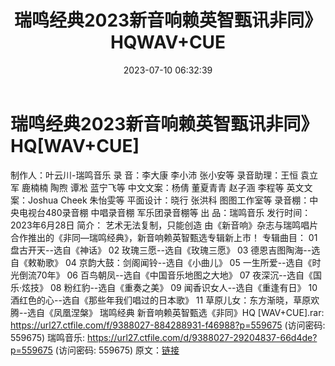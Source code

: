 ﻿---
title: 瑞鸣经典2023新音响赖英智甄讯非同》HQWAV+CUE
date: 2023-07-10 06:32:39
categories: WAV车载音乐、镜像
tags: 华语中文
---
# 瑞鸣经典2023新音响赖英智甄讯非同》HQ[WAV+CUE]

制作人：叶云川-瑞鸣音乐
录 音：李大康 李小沛 张小安等
录音助理：王恒 袁立军 鹿楠楠 陶煦 谭凇 蓝宁飞等
中文文案：杨倩 董夏青青 赵子涵 李程等
英文文案：Joshua Cheek 朱怡雯等
平面设计：晓行 张洪科 图图工作室等
录音棚：中央电视台480录音棚 中唱录音棚 军乐团录音棚等
出 品：瑞鸣音乐
发行时间：2023年6月28日
简介：
艺术无法复制，只能创造
由《新音响》杂志与瑞鸣唱片合作推出的《非同—瑞鸣经典》，新音响赖英智甄选专辑新上市！
专辑曲目：
01 盘古开天--选自《神话》
02 玫瑰三愿--选自《玫瑰三愿》
03 德恩吉图陶海--选自《敕勒歌》
04 京韵大鼓：剑阁闻铃--选自《小曲儿》
05 一生所爱--选自《时光倒流70年》
06 百鸟朝凤--选自《中国音乐地图之大地》
07 夜深沉--选自《国乐·炫技》
08 粉红豹--选自《重奏之美》
09 闻香识女人--选自《重逢有日》
10 酒红色的心--选自《那些年我们唱过的日本歌》
11 草原儿女：东方渐晓，草原欢腾--选自《凤凰涅槃》
瑞鸣经典 新音响赖英智甄选《非同》HQ [WAV+CUE].rar: https://url27.ctfile.com/f/9388027-884288931-f46988?p=559675
(访问密码: 559675)
瑞鸣音乐: https://url27.ctfile.com/d/9388027-29204837-66d4de?p=559675
(访问密码: 559675)
原文：[链接](https://blog.sina.com.cn/s/blog_1647c7e76010312n3.html)